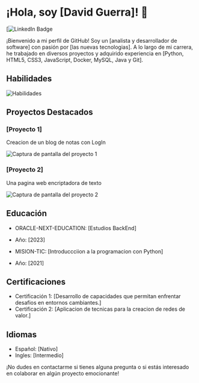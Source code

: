 # ¡Hola, soy [David Guerra]! 👋

[![LinkedIn Badge](https://img.shields.io/badge/-LinkedIn-blue?style=flat-square&logo=linkedin&logoColor=white&link=[https://www.linkedin.com/in/[https://www.linkdin.com/in/david-guerra-9a4336268])

¡Bienvenido a mi perfil de GitHub! Soy un [analista y desarrollador de software] con pasión por [las nuevas tecnologias]. A lo largo de mi carrera, he trabajado en diversos proyectos y adquirido experiencia en [Python, HTML5, CSS3, JavaScript, Docker, MySQL, Java y Git].

## Habilidades

![Habilidades](https://img.shields.io/badge/Habilidades-JavaScript%20%7C%20Python%20%7C%20HTML%20%7C%20CSS%20%7C%20React%20%7C%20Node.js%20%7C%20SQL%20%7C%20Git%20%7C%20AWS%20%7C%20Docker%20%7C%20Machine%20Learning%20%7C%20Data%20Visualization%20-%230077B5?style=for-the-badge)

## Proyectos Destacados

### [Proyecto 1]

Creacion de un blog de notas con LogIn

![Captura de pantalla del proyecto 1](screenshots/screenshot1.png)

### [Proyecto 2]

Una pagina web encriptadora de texto

![Captura de pantalla del proyecto 2](screenshots/screenshot2.png)


## Educación

- ORACLE-NEXT-EDUCATION: [Estudios BackEnd]
- Año: [2023]

- MISION-TIC: [Introduccciion a la programacion con Python]
- Año: [2021]

## Certificaciones

- Certificación 1: [Desarrollo de capacidades que permitan enfrentar desafios en entornos cambiantes.]
- Certificación 2: [Aplicacion de tecnicas para la creacion de redes de valor.]

## Idiomas

- Español: [Nativo]
- Ingles: [Intermedio]

¡No dudes en contactarme si tienes alguna pregunta o si estás interesado en colaborar en algún proyecto emocionante!


